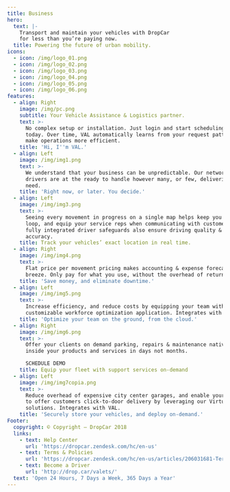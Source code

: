 ```yaml
---
title: Business
hero:
  text: |-
    Transport and maintain your vehicles with DropCar 
    for less than you’re paying now.
  title: Powering the future of urban mobility.
icons:
  - icon: /img/logo_01.png
  - icon: /img/logo_02.png
  - icon: /img/logo_03.png
  - icon: /img/logo_04.png
  - icon: /img/logo_05.png
  - icon: /img/logo_06.png
features:
  - align: Right
    image: /img/pc.png
    subtitle: Your Vehicle Assistance & Logistics partner.
    text: >-
      No complex setup or installation. Just login and start scheduling requests
      today. Over time, VAL automatically learns from your request patterns to
      make operations more efficient.
    title: 'Hi, I''m VAL.'
  - align: Left
    image: /img/img1.png
    text: >-
      We understand that your business can be unpredictable. Our network of
      drivers are at the ready to handle however many, or few, deliveries you
      need.
    title: 'Right now, or later. You decide.'
  - align: Left
    image: /img/img3.png
    text: >-
      Seeing every movement in progress on a single map helps keep you in the
      loop, and equip your service reps when communicating with customers. Our
      fully integrated driver safeguards also ensure driving quality & route
      accuracy.
    title: Track your vehicles’ exact location in real time.
  - align: Right
    image: /img/img4.png
    text: >-
      Flat price per movement pricing makes accounting & expense forecasting a
      breeze. Only pay for what you use, without the overhead of return trips.
    title: 'Save money, and eliminate downtime.'
  - align: Left
    image: /img/img5.png
    text: >-
      Increase efficiency, and reduce costs by equipping your team with our
      customizable workforce optimization application. Integrates with VAL.
    title: 'Optimize your team on the ground, from the cloud.'
  - align: Right
    image: /img/img6.png
    text: >-
      Offer your clients on demand parking, repairs & maintenance natively
      inside your products and services in days not months.

      SCHEDULE DEMO
    title: Equip your fleet with support services on-demand
  - align: Left
    image: /img/img7copia.png
    text: >-
      Reduce overhead of expensive city center garages, and enable your business
      to offer customers click-to-door delivery by leveraging our Virtual Garage
      solutions. Integrates with VAL.
    title: 'Securely store your vehicles, and deploy on-demand.'
Footer:
  copyright: © Copyright – DropCar 2018
  links:
    - text: Help Center
      url: 'https://dropcar.zendesk.com/hc/en-us'
    - text: Terms & Policies
      url: 'https://dropcar.zendesk.com/hc/en-us/articles/206031681-Terms-Conditions'
    - text: Become a Driver
      url: 'http://drop.car/valets/'
  text: 'Open 24 Hours, 7 Days a Week, 365 Days a Year'
---
```


